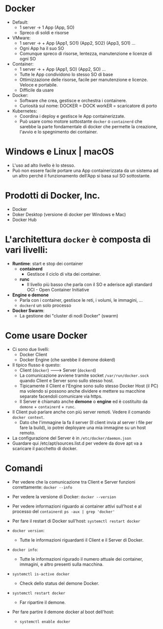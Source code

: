 # Docker
* Default:
  * 1 server -> 1 App (App, SO)
  * Spreco di soldi e risorse
* VMware:
  * 1 server -> + App (App1, SO1) (App2, SO2) (App3, SO1) ...
  * Ogni App ha il suo SO
  * Comunque spreco di risorse, lentezza, manutenzione e licenze di ogni SO
* Container:
  * 1 server -> + App (App1, SO) (App2, SO) ...
  * Tutte le App condividono lo stesso SO di base
  * Ottimizzazione delle risorse, facile per manutenzione e licenze. Veloce e portabile.
  * Difficile da usare
* Docker:
  * Software che crea, gestisce e orchestra i containere.
  * Curiosità sul nome: DOCKER = DOCK workER = scaricatore di porto
* Kubernetes:
  * Coordina i deploy e gestisce le App containerizzate.
  * Può usare como motore sottostante `docker` o `containerd` che sarebbe la parte fondamentale di docker che permette la creazione, l'avvio e lo spegnimento dei container.

# Windows e Linux | macOS
* L'uso ad alto livello è lo stesso.
* Può non essere facile portare una App containerizzata da un sistema ad un altro perché il funzionamento dell'App si basa sul SO sottostante.

# Prodotti di Docker, Inc.
* Docker
* Doker Desktop (versione di docker per Windows e Mac)
* Docker Hub

# L'architettura `docker` è composta di vari livelli:
* __Runtime__: start e stop dei container
  * __containerd__
    * Gestisce il ciclo di vita dei container.
  * __runc__
    * Il livello più basso che parla con il SO e aderisce agli standard OCI - Open Container Initiative
* __Engine o demone__
  * Parla con i container, gestisce le reti, i volumi, le immagini, ...
  * `dockerd` un solo processo
* __Docker Swarm__:
  * La gestione dei "cluster di nodi Docker" (swarm)

# Come usare Docker
* Ci sono due livelli:
  * Docker Client
  * Docker Engine (che sarebbe il demone dokerd)
* Il tipico flusso è questo:
  * Client (`docker`) ---> Server (`dockerd`)
  * La comunicazione avviene tramite socket `/var/run/docker.sock` quando Client e Server sono sullo stesso host.
  * Tipicamente il Client e l'Engine sono sullo stesso Docker Host (il PC) ma volendo si possono anche dividere e mettere su macchine separate facendoli comunicare via https.
  * Il Server è chiamato anche __demone__ o __engine__ ed è costituito da `demone` + `containerd` + `runc`.
* Il Client può parlare anche con più server remoti. Vedere il comando `docker context`. 
  * Dato che l'immagine la fa il server (Il client invia al server i file per fare la build), io potrei deployare una mia immagine su un host remoto.
* La configurazione del Server è in `/etc/docker/daemon.json`
* Guardare qui /etc/apt/sources.list.d per vedere da dove apt va a scaricare il pacchetto di docker.

# Comandi
* Per vedere che la comunicazione tra Client e Server funzioni correttamente:
  `docker --info`

* Per vedere la versione di Docker:
  `docker --version`

* Per vedere informazioni riguardo ai container attivi sull'host e al processo del `containerd`:
  `ps -aux | grep 'docker'`

* Per fare il restart di Docker sull'host:
  `systemctl restart docker`
* `docker version`:
  * Tutte le informazioni riguardanti il Client e il Server di Docker.
* `docker info`:
  * Tutte le informazioni rigurado il numero attuale dei container, immagini, e altro presenti sulla macchina.
* `systemctl is-active docker`
  * Check dello status del demone Docker.
* `systemctl restart docker`
  * Far ripartire il demone.
* Per fare partire il demone docker al boot dell'host:
  * `systemctl enable docker`